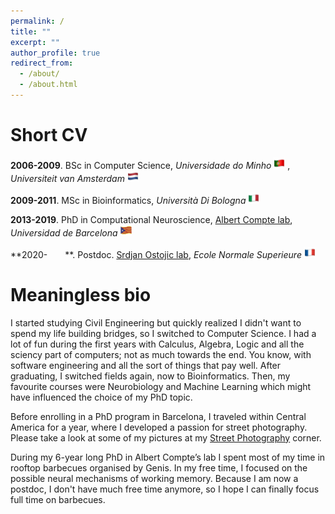 ```yaml
---
permalink: /
title: ""
excerpt: ""
author_profile: true
redirect_from: 
  - /about/
  - /about.html
---
```

Short CV
======
**2006-2009**. BSc in Computer Science, *Universidade do Minho* <img src="../images/pt.png" width="18" height="18" /> , *Universiteit van Amsterdam* <img src="../images/nl.png" width="18" height="18" /> 

**2009-2011**. MSc in Bioinformatics, *Università Di Bologna* <img src="../images/it.png" width="18" height="18" /> 

**2013-2019**. PhD in Computational Neuroscience, [Albert Compte lab](https://braincircuitsbehavior.org/people), *Universidad de Barcelona* <img src="../images/ca.png" width="18" height="18" /> 

**2020-  **. Postdoc. [Srdjan Ostojic lab](https://lnc2.dec.ens.fr/en/member/655/srdjan-ostojic), *Ecole Normale Superieure* <img src="../images/fr.png" width="18" height="18" /> 

Meaningless bio
======

I started studying Civil Engineering but quickly realized I didn't want to spend my life building bridges, so I switched to Computer Science. I had a lot of fun during the first years with Calculus, Algebra, Logic and all the sciency part of computers; not as much towards the end. You know, with software engineering and all the sort of things that pay well. After graduating, I switched fields again, now to Bioinformatics. Then, my favourite courses were Neurobiology and Machine Learning which might have influenced the choice of my PhD topic.

Before enrolling in a PhD program in Barcelona, I traveled within Central America for a year, where I developed a passion for street photography. Please take a look at some of my pictures at my [Street Photography](https://fuji360.tumblr.com/archive) corner. 

During my 6-year long PhD in Albert Compte’s lab I spent most of my time in rooftop barbecues organised by Genis. In my free time, I focused on the possible neural mechanisms of working memory. Because I am now a postdoc, I don't have much free time anymore, so I hope I can finally focus full time on barbecues.


